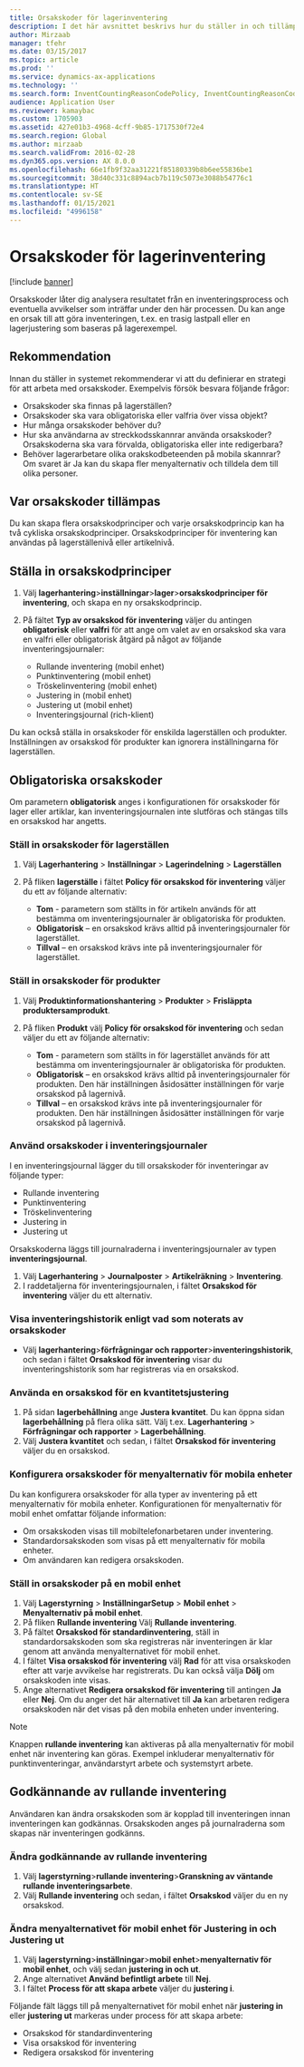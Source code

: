 ```yaml
---
title: Orsakskoder för lagerinventering
description: I det här avsnittet beskrivs hur du ställer in och tillämpar orsakskoder och inventeringsuppgifter.
author: Mirzaab
manager: tfehr
ms.date: 03/15/2017
ms.topic: article
ms.prod: ''
ms.service: dynamics-ax-applications
ms.technology: ''
ms.search.form: InventCountingReasonCodePolicy, InventCountingReasonCode
audience: Application User
ms.reviewer: kamaybac
ms.custom: 1705903
ms.assetid: 427e01b3-4968-4cff-9b85-1717530f72e4
ms.search.region: Global
ms.author: mirzaab
ms.search.validFrom: 2016-02-28
ms.dyn365.ops.version: AX 8.0.0
ms.openlocfilehash: 66e1fb9f32aa31221f85180339b8b6ee55836be1
ms.sourcegitcommit: 38d40c331c8894acb7b119c5073e3088b54776c1
ms.translationtype: HT
ms.contentlocale: sv-SE
ms.lasthandoff: 01/15/2021
ms.locfileid: "4996158"
---
```

# <a name="reason-codes-for-inventory-counting"></a>Orsakskoder för lagerinventering

[!include [banner](../includes/banner.md)]

Orsakskoder låter dig analysera resultatet från en inventeringsprocess och eventuella avvikelser som inträffar under den här processen. Du kan ange en orsak till att göra inventeringen, t.ex. en trasig lastpall eller en lagerjustering som baseras på lagerexempel.

## <a name="recommendation"></a>Rekommendation

Innan du ställer in systemet rekommenderar vi att du definierar en strategi för att arbeta med orsakskoder. Exempelvis försök besvara följande frågor:

- Orsakskoder ska finnas på lagerställen?
- Orsakskoder ska vara obligatoriska eller valfria över vissa objekt?
- Hur många orsakskoder behöver du?
- Hur ska användarna av streckkodsskannrar använda orsakskoder? Orsakskoderna ska vara förvalda, obligatoriska eller inte redigerbara?
- Behöver lagerarbetare olika orakskodbeteenden på mobila skannrar? Om svaret är Ja kan du skapa fler menyalternativ och tilldela dem till olika personer.

## <a name="where-reason-codes-apply"></a>Var orsakskoder tillämpas

Du kan skapa flera orsakskodprinciper och varje orsakskodprincip kan ha två cykliska orsakskodprinciper. Orsakskodprinciper för inventering kan användas på lagerställenivå eller artikelnivå.

## <a name="set-up-reason-code-policies"></a>Ställa in orsakskodprinciper

1. Välj **lagerhantering**\>**inställningar**\>**lager**\>**orsakskodprinciper för inventering**, och skapa en ny orsakskodprincip.
2. På fältet **Typ av orsakskod för inventering** väljer du antingen **obligatorisk** eller **valfri** för att ange om valet av en orsakskod ska vara en valfri eller obligatorisk åtgärd på något av följande inventeringsjournaler:

    - Rullande inventering (mobil enhet)
    - Punktinventering (mobil enhet)
    - Tröskelinventering (mobil enhet)
    - Justering in (mobil enhet)
    - Justering ut (mobil enhet)
    - Inventeringsjournal (rich-klient)

Du kan också ställa in orsakskoder för enskilda lagerställen och produkter. Inställningen av orsakskod för produkter kan ignorera inställningarna för lagerställen.

## <a name="mandatory-reason-codes"></a>Obligatoriska orsakskoder

Om parametern **obligatorisk** anges i konfigurationen för orsakskoder för lager eller artiklar, kan inventeringsjournalen inte slutföras och stängas tills en orsakskod har angetts.

### <a name="set-up-reason-codes-for-warehouses"></a>Ställ in orsakskoder för lagerställen

1. Välj **Lagerhantering** \> **Inställningar** \> **Lagerindelning** \> **Lagerställen**
2. På fliken **lagerställe** i fältet **Policy för orsakskod för inventering** väljer du ett av följande alternativ:

    - **Tom** - parametern som ställts in för artikeln används för att bestämma om inventeringsjournaler är obligatoriska för produkten.
    - **Obligatorisk** – en orsakskod krävs alltid på inventeringsjournaler för lagerstället.
    - **Tillval** – en orsakskod krävs inte på inventeringsjournaler för lagerstället.

### <a name="set-up-reason-codes-for-products"></a>Ställ in orsakskoder för produkter

1. Välj **Produktinformationshantering** \> **Produkter** \> **Frisläppta produktersamprodukt**.
2. På fliken **Produkt** välj **Policy för orsakskod för inventering** och sedan väljer du ett av följande alternativ:

    - **Tom** - parametern som ställts in för lagerstället används för att bestämma om inventeringsjournaler är obligatoriska för produkten.
    - **Obligatorisk** – en orsakskod krävs alltid på inventeringsjournaler för produkten. Den här inställningen åsidosätter inställningen för varje orsakskod på lagernivå.
    - **Tillval** – en orsakskod krävs inte på inventeringsjournaler för produkten. Den här inställningen åsidosätter inställningen för varje orsakskod på lagernivå.

### <a name="use-reason-codes-in-counting-journals"></a>Använd orsakskoder i inventeringsjournaler

I en inventeringsjournal lägger du till orsakskoder för inventeringar av följande typer:

- Rullande inventering
- Punktinventering
- Tröskelinventering
- Justering in
- Justering ut

Orsakskoderna läggs till journalraderna i inventeringsjournaler av typen **inventeringsjournal**.

1. Välj **Lagerhantering** \> **Journalposter** \> **Artikelräkning** \> **Inventering**.
2. I raddetaljerna för inventeringsjournalen, i fältet **Orsakskod för inventering** väljer du ett alternativ.

### <a name="view-the-counting-history-as-its-recorded-by-reason-codes"></a>Visa inventeringshistorik enligt vad som noterats av orsakskoder

- Välj **lagerhantering**\>**förfrågningar och rapporter**\>**inventeringshistorik**, och sedan i fältet **Orsakskod för inventering** visar du inventeringshistorik som har registreras via en orsakskod.

### <a name="use-a-reason-code-for-a-quantity-adjustment"></a>Använda en orsakskod för en kvantitetsjustering

1. På sidan **lagerbehållning** ange **Justera kvantitet**. Du kan öppna sidan **lagerbehållning** på flera olika sätt. Välj t.ex. **Lagerhantering** \> **Förfrågningar och rapporter** \> **Lagerbehållning**.
2. Välj **Justera kvantitet** och sedan, i fältet **Orsakskod för inventering** väljer du en orsakskod.

### <a name="configure-reason-codes-for-mobile-device-menu-items"></a>Konfigurera orsakskoder för menyalternativ för mobila enheter

Du kan konfigurera orsakskoder för alla typer av inventering på ett menyalternativ för mobila enheter. Konfigurationen för menyalternativ för mobil enhet omfattar följande information:

- Om orsakskoden visas till mobiltelefonarbetaren under inventering.
- Standardorsakskoden som visas på ett menyalternativ för mobila enheter.
- Om användaren kan redigera orsakskoden.

### <a name="set-up-reason-codes-on-a-mobile-device"></a>Ställ in orsakskoder på en mobil enhet

1. Välj **Lagerstyrning** \> **InställningarSetup** \> **Mobil enhet** \> **Menyalternativ på mobil enhet**.
2. På fliken **Rullande inventering** Välj **Rullande inventering**.
3. På fältet **Orsakskod för standardinventering**, ställ in standardorsakskoden som ska registreras när inventeringen är klar genom att använda menyalternativet för mobil enhet.
4. I fältet **Visa orsakskod för inventering** välj **Rad** för att visa orsakskoden efter att varje avvikelse har registrerats. Du kan också välja **Dölj** om orsakskoden inte visas.
5. Ange alternativet **Redigera orsakskod för inventering** till antingen **Ja** eller **Nej**. Om du anger det här alternativet till **Ja** kan arbetaren redigera orsakskoden när det visas på den mobila enheten under inventering.

> [!NOTE]
> Knappen **rullande inventering** kan aktiveras på alla menyalternativ för mobil enhet när inventering kan göras. Exempel inkluderar menyalternativ för punktinventeringar, användarstyrt arbete och systemstyrt arbete.

## <a name="cycle-count-approvals"></a>Godkännande av rullande inventering

Användaren kan ändra orsakskoden som är kopplad till inventeringen innan inventeringen kan godkännas. Orsakskoden anges på journalraderna som skapas när inventeringen godkänns.

### <a name="modify-cycle-count-approvals"></a>Ändra godkännande av rullande inventering

1. Välj **lagerstyrning**\>**rullande inventering**\>**Granskning av väntande rullande inventeringsarbete**.
2. Välj **Rullande inventering** och sedan, i fältet **Orsakskod** väljer du en ny orsakskod.

### <a name="modify-the-mobile-device-menu-item-for-adjustment-in-and-adjustment-out"></a>Ändra menyalternativet för mobil enhet för Justering in och Justering ut

1. Välj **lagerstyrning**\>**inställningar**\>**mobil enhet**\>**menyalternativ för mobil enhet**, och välj sedan **justering in och ut**.
2. Ange alternativet **Använd befintligt arbete** till **Nej**.
3. I fältet **Process för att skapa arbete** väljer du **justering i**.

Följande fält läggs till på menyalternativet för mobil enhet när **justering in** eller **justering ut** markeras under process för att skapa arbete:

- Orsakskod för standardinventering
- Visa orsakskod för inventering
- Redigera orsakskod för inventering
